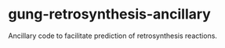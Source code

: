 # gung-retrosynthesis-ancillary
Ancillary code to facilitate prediction of retrosynthesis reactions.
